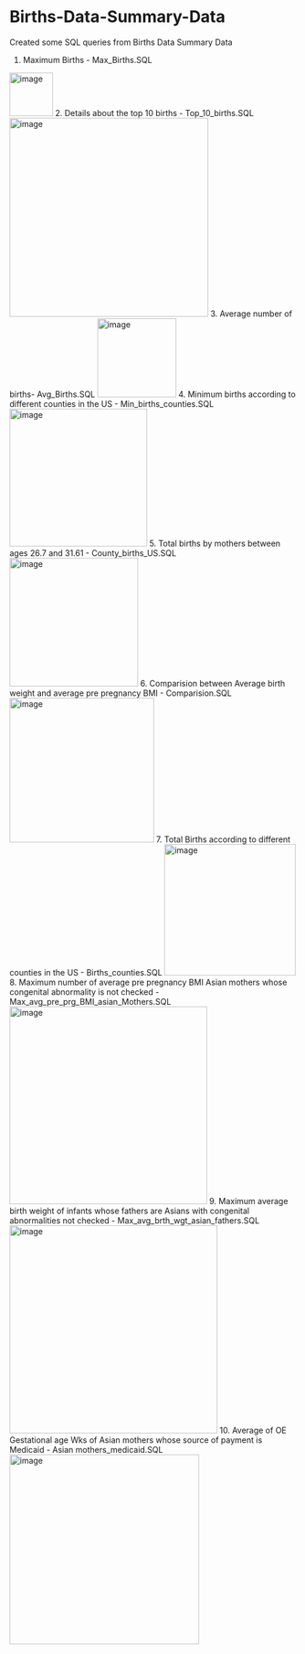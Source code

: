 # Births-Data-Summary-Data
Created some SQL queries from Births Data Summary Data

1. Maximum Births - Max_Births.SQL
<img width="76" alt="image" src="https://user-images.githubusercontent.com/100853249/156702917-bf489c7b-a85e-4d63-ba8a-eaffb8a835a5.png">
2. Details about the top 10 births - Top_10_births.SQL
<img width="348" alt="image" src="https://user-images.githubusercontent.com/100853249/156707583-c7779ca3-ea4b-42f8-88d4-db8502145d69.png">
3. Average number of births- Avg_Births.SQL
<img width="138" alt="image" src="https://user-images.githubusercontent.com/100853249/156758159-094a07f5-4ce2-43ee-bd25-bf7fa0bcf946.png">
4. Minimum births according to different counties in the US - Min_births_counties.SQL
<img width="241" alt="image" src="https://user-images.githubusercontent.com/100853249/156808451-a238e727-4994-4744-a6fa-3fd7be95adc1.png">
5. Total births by mothers between ages 26.7 and 31.61 - County_births_US.SQL
  <img width="225" alt="image" src="https://user-images.githubusercontent.com/100853249/156760343-23e38c5d-a082-4d3e-8f1f-adb9f5d113e0.png">
6. Comparision between Average birth weight and average pre pregnancy BMI - Comparision.SQL
<img width="253" alt="image" src="https://user-images.githubusercontent.com/100853249/156765755-37041d38-14e9-4e85-b7d8-a30333f5a184.png">
7. Total Births according to different counties in the US - Births_counties.SQL
<img width="230" alt="image" src="https://user-images.githubusercontent.com/100853249/156768769-0b0bff58-53bb-4d37-bc7b-6537e3c69ca0.png">
8.  Maximum number of average pre pregnancy BMI Asian mothers whose congenital abnormality is not checked - Max_avg_pre_prg_BMI_asian_Mothers.SQL
<img width="346" alt="image" src="https://user-images.githubusercontent.com/100853249/156804978-9c01e522-682b-44e7-8d3f-f56dfbc7e977.png">
9. Maximum average birth weight of infants whose fathers are Asians with congenital abnormalities not checked - Max_avg_brth_wgt_asian_fathers.SQL
<img width="364" alt="image" src="https://user-images.githubusercontent.com/100853249/156806680-1d2cfb14-6dd6-483f-8795-9bf2f7643f1c.png">
10. Average of OE Gestational age Wks of Asian mothers whose source of payment is Medicaid - Asian mothers_medicaid.SQL
<img width="332" alt="image" src="https://user-images.githubusercontent.com/100853249/156810496-7ee85fe4-8b07-4be4-a31c-6bf3108512bc.png">

